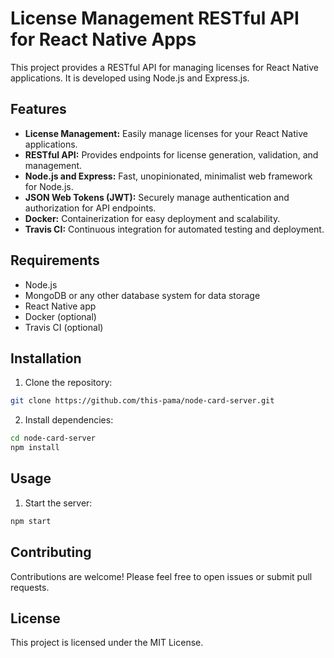 # License Management RESTful API for React Native Apps

This project provides a RESTful API for managing licenses for React Native applications. It is developed using Node.js and Express.js.

## Features

- **License Management:** Easily manage licenses for your React Native applications.
- **RESTful API:** Provides endpoints for license generation, validation, and management.
- **Node.js and Express:** Fast, unopinionated, minimalist web framework for Node.js.
- **JSON Web Tokens (JWT):** Securely manage authentication and authorization for API endpoints.
- **Docker:** Containerization for easy deployment and scalability.
- **Travis CI:** Continuous integration for automated testing and deployment.

## Requirements

- Node.js
- MongoDB or any other database system for data storage
- React Native app
- Docker (optional)
- Travis CI (optional)

## Installation

1. Clone the repository:

```bash
git clone https://github.com/this-pama/node-card-server.git
```

2. Install dependencies:
```bash
cd node-card-server
npm install
```

## Usage
1. Start the server:
```bash
npm start
```

## Contributing

Contributions are welcome! Please feel free to open issues or submit pull requests.

## License

This project is licensed under the MIT License.